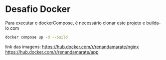 # Desafio Docker

Para executar o dockerCompose, é necessário clonar este projeto e builda-lo com

```bash
docker compose up -d --build
```

link das imagens: 
https://hub.docker.com/r/renandamarate/nginx
https://hub.docker.com/r/renandamarate/app
